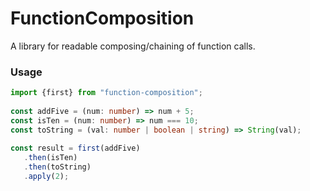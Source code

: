 # FunctionComposition
A library for readable composing/chaining of function calls.

### Usage
```typescript
import {first} from "function-composition";
 
const addFive = (num: number) => num + 5;
const isTen = (num: number) => num === 10;
const toString = (val: number | boolean | string) => String(val);
 
const result = first(addFive)
   .then(isTen)
   .then(toString)
   .apply(2);
```